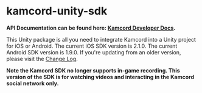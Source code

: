 kamcord-unity-sdk
=================

**API Documentation can be found here: <a href="http://docs.kamcord.com">Kamcord Developer Docs</a>.**

This Unity package is all you need to integrate Kamcord into a Unity project for iOS or Android. The current iOS SDK version is 2.1.0. The current Android SDK version is 1.9.0. If you're updating from an older version, please visit the <a href="https://github.com/kamcord/Unity-Kamcord/wiki/Change-Log">Change Log</a>.

<b>Note the Kamcord SDK no longer supports in-game recording.  This version of the SDK is for watching videos and interacting in the Kamcord social network only.</b><br/>
